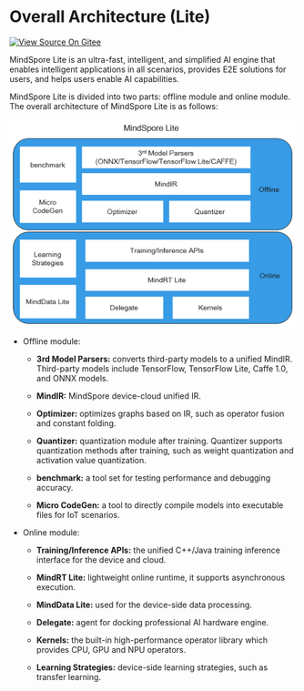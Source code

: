 # Overall Architecture (Lite)

[![View Source On Gitee](https://mindspore-website.obs.cn-north-4.myhuaweicloud.com/website-images/r2.1/resource/_static/logo_source_en.svg)](https://gitee.com/mindspore/docs/blob/r2.1/docs/lite/docs/source_en/architecture_lite.md)

MindSpore Lite is an ultra-fast, intelligent, and simplified AI engine that enables intelligent applications in all scenarios, provides E2E solutions for users, and helps users enable AI capabilities.

MindSpore Lite is divided into two parts: offline module and online module. The overall architecture of MindSpore Lite is as follows:

![architecture](./images/MindSpore-Lite-architecture.png)

- Offline module:

    - **3rd Model Parsers:** converts third-party models to a unified MindIR. Third-party models include TensorFlow, TensorFlow Lite, Caffe 1.0, and ONNX models.

    - **MindIR:** MindSpore device-cloud unified IR.

    - **Optimizer:** optimizes graphs based on IR, such as operator fusion and constant folding.

    - **Quantizer:** quantization module after training. Quantizer supports quantization methods after training, such as weight quantization and activation value quantization.

    - **benchmark:** a tool set for testing performance and debugging accuracy.

    - **Micro CodeGen:** a tool to directly compile models into executable files for IoT scenarios.

- Online module:

    - **Training/Inference APIs:** the unified C++/Java training inference interface for the device and cloud.

    - **MindRT Lite:** lightweight online runtime, it supports asynchronous execution.

    - **MindData Lite:** used for the device-side data processing.

    - **Delegate:** agent for docking professional AI hardware engine.

    - **Kernels:** the built-in high-performance operator library which provides CPU, GPU and NPU operators.

    - **Learning Strategies:** device-side learning strategies, such as transfer learning.
